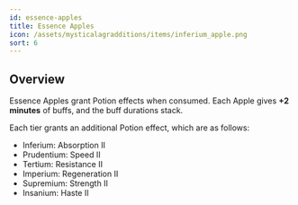 ```yaml
---
id: essence-apples
title: Essence Apples
icon: /assets/mysticalagradditions/items/inferium_apple.png
sort: 6
---
```


## Overview

Essence Apples grant Potion effects when consumed. Each Apple gives **+2 minutes** of buffs, and the buff durations stack.

Each tier grants an additional Potion effect, which are as follows:

- Inferium: Absorption II
- Prudentium: Speed II
- Tertium: Resistance II
- Imperium: Regeneration II
- Supremium: Strength II
- Insanium: Haste II
